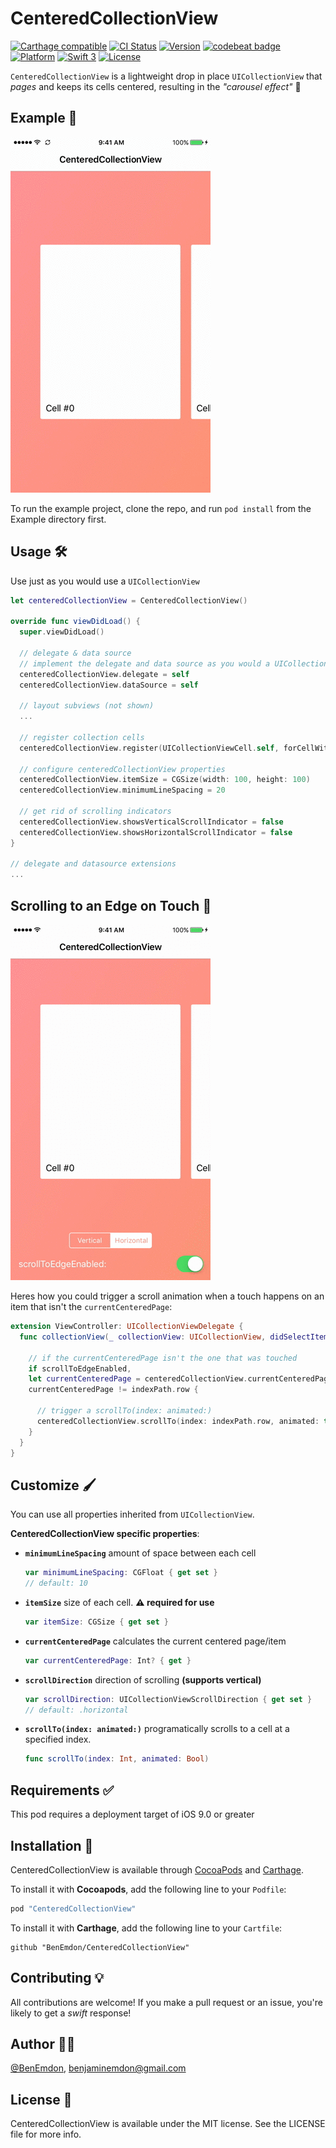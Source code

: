# CenteredCollectionView
[![Carthage compatible](https://img.shields.io/badge/Carthage-compatible-4BC51D.svg?style=flat)](https://github.com/Carthage/Carthage)
[![CI Status](http://img.shields.io/travis/BenEmdon/CenteredCollectionView.svg?style=flat)](https://travis-ci.org/BenEmdon/CenteredCollectionView)
[![Version](https://img.shields.io/cocoapods/v/CenteredCollectionView.svg?style=flat)](http://cocoapods.org/pods/CenteredCollectionView)
[![codebeat badge](https://codebeat.co/badges/51a89000-13ac-45d7-a468-6edf741d8ce4)](https://codebeat.co/projects/github-com-benemdon-centeredcollectionview)
[![Platform](https://img.shields.io/cocoapods/p/CenteredCollectionView.svg?style=flat)](http://cocoapods.org/pods/CenteredCollectionView)
[![Swift 3](https://img.shields.io/badge/Swift-3.0.x-orange.svg?style=flat)](https://swift.org)
[![License](https://img.shields.io/cocoapods/l/CenteredCollectionView.svg?style=flat)](http://cocoapods.org/pods/CenteredCollectionView)

`CenteredCollectionView` is a lightweight drop in place `UICollectionView` that _pages_ and keeps its cells centered, resulting in the _"carousel effect"_ 🎡

## Example 📱

![Demo](/GitHub/demo.gif)

To run the example project, clone the repo, and run `pod install` from the Example directory first.

## Usage 🛠
Use just as you would use a `UICollectionView`
```Swift
let centeredCollectionView = CenteredCollectionView()

override func viewDidLoad() {
  super.viewDidLoad()

  // delegate & data source
  // implement the delegate and data source as you would a UICollectionView
  centeredCollectionView.delegate = self
  centeredCollectionView.dataSource = self

  // layout subviews (not shown)
  ...

  // register collection cells
  centeredCollectionView.register(UICollectionViewCell.self, forCellWithReuseIdentifier: String(describing: UICollectionViewCell.self))

  // configure centeredCollectionView properties
  centeredCollectionView.itemSize = CGSize(width: 100, height: 100)
  centeredCollectionView.minimumLineSpacing = 20

  // get rid of scrolling indicators
  centeredCollectionView.showsVerticalScrollIndicator = false
  centeredCollectionView.showsHorizontalScrollIndicator = false
}

// delegate and datasource extensions
...

```

## Scrolling to an Edge on Touch 🎡
![scrollToEdgeEnabled](/GitHub/ScrollToEdge.gif)

Heres how you could trigger a scroll animation when a touch happens on an item that isn't the `currentCenteredPage`:

```swift
extension ViewController: UICollectionViewDelegate {
  func collectionView(_ collectionView: UICollectionView, didSelectItemAt indexPath: IndexPath) {

    // if the currentCenteredPage isn't the one that was touched
    if scrollToEdgeEnabled,
    let currentCenteredPage = centeredCollectionView.currentCenteredPage,
    currentCenteredPage != indexPath.row {

      // trigger a scrollTo(index: animated:)
      centeredCollectionView.scrollTo(index: indexPath.row, animated: true)
    }
  }
}
```

## Customize 🖌
You can use all properties inherited from `UICollectionView`.

**CenteredCollectionView specific properties**:

* **`minimumLineSpacing`** amount of space between each cell
  ```Swift
  var minimumLineSpacing: CGFloat { get set }
  // default: 10
  ```

* **`itemSize`** size of each cell. **⚠️ required for use**
  ```Swift
  var itemSize: CGSize { get set }
  ```

* **`currentCenteredPage`** calculates the current centered page/item
  ```Swift
  var currentCenteredPage: Int? { get }
  ```

* **`scrollDirection`** direction of scrolling **(supports vertical)**
  ```Swift
  var scrollDirection: UICollectionViewScrollDirection { get set }
  // default: .horizontal
  ```

* **`scrollTo(index: animated:)`** programatically scrolls to a cell at a specified index.
  ```Swift
  func scrollTo(index: Int, animated: Bool)
  ```

## Requirements ✅
This pod requires a deployment target of iOS 9.0 or greater

## Installation 📲

CenteredCollectionView is available through [CocoaPods](http://cocoapods.org) and [Carthage](https://github.com/Carthage/Carthage).

To install it with **Cocoapods**, add the following line to your `Podfile`:
```ruby
pod "CenteredCollectionView"
```

To install it with **Carthage**, add the following line to your `Cartfile`:
```
github "BenEmdon/CenteredCollectionView"
```

## Contributing 💡

All contributions are welcome! If you make a pull request or an issue, you're likely to get a _swift_ response!

## Author 👨‍💻

[@BenEmdon](https://twitter.com/BenEmdon), benjaminemdon@gmail.com

## License 📄

CenteredCollectionView is available under the MIT license. See the LICENSE file for more info.
